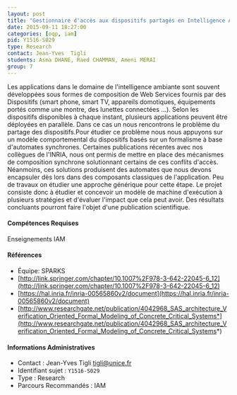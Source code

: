 ```yaml
---
layout: post
title: "Gestionnaire d'accès aux dispositifs partagés en Intelligence Ambiante :  Du modèle au composant"
date: 2015-09-11 18:27:00
categories: [oqp, iam]
pid: Y1516-S029
type: Research
contact: Jean-Yves  Tigli
students: Asma DHANE, Raed CHAMMAN, Ameni MERAI
group: 7
---
```

       
Les applications dans le domaine de l'intelligence ambiante sont souvent développées sous formes de composition de Web Services fournis par des Dispositifs (smart phone, smart TV, appareils domotiques, équipements portés comme une montre, des lunettes connectées ...).
Selon les dispositifs disponibles à chaque instant, plusieurs applications peuvent être déployées en parallèle. Dans ce cas un nous rencontrons le problème du partage des dispositifs.Pour étudier ce problème nous nous appuyons sur un modèle comportemental du dispositifs basés sur un formalisme à base d'automates synchrones. Certaines publications récentes avec nos collègues de l'INRIA, nous ont permis de mettre en place des mécanismes de composition synchrone solutionnant certains de ces conflits d'accès. Néanmoins, ces solutions produisent des automates que nous devons encapsuler dès lors dans des composants classiques de l'application.
Peu de travaux on étudier une approche générique pour cette étape. Le projet consiste donc à étudier et concevoir un modèle de machine d'exécution à plusieurs stratégies et d'évaluer l'impact que cela peut avoir. Des résultats concluants pourront faire l'objet d'une publication scientifique. 

#### Compétences Requises
Enseignements IAM


#### Références

  * Équipe: SPARKS
  * [http://link.springer.com/chapter/10.1007%2F978-3-642-22045-6_12](http://link.springer.com/chapter/10.1007%2F978-3-642-22045-6_12)
  * [https://hal.inria.fr/inria-00565860v2/document](https://hal.inria.fr/inria-00565860v2/document)
  * [http://www.researchgate.net/publication/4042968_SAS_architecture_Verification_Oriented_Formal_Modeling_of_Concrete_Critical_Systems*](http://www.researchgate.net/publication/4042968_SAS_architecture_Verification_Oriented_Formal_Modeling_of_Concrete_Critical_Systems*)

#### Informations Administratives
  * Contact : Jean-Yves  Tigli <tigli@unice.fr>
  * Identifiant sujet : `Y1516-S029`
  * Type : Research
  * Parcours Recommandés : IAM
     